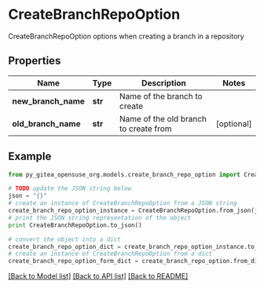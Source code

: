 # CreateBranchRepoOption

CreateBranchRepoOption options when creating a branch in a repository

## Properties
Name | Type | Description | Notes
------------ | ------------- | ------------- | -------------
**new_branch_name** | **str** | Name of the branch to create | 
**old_branch_name** | **str** | Name of the old branch to create from | [optional] 

## Example

```python
from py_gitea_opensuse_org.models.create_branch_repo_option import CreateBranchRepoOption

# TODO update the JSON string below
json = "{}"
# create an instance of CreateBranchRepoOption from a JSON string
create_branch_repo_option_instance = CreateBranchRepoOption.from_json(json)
# print the JSON string representation of the object
print CreateBranchRepoOption.to_json()

# convert the object into a dict
create_branch_repo_option_dict = create_branch_repo_option_instance.to_dict()
# create an instance of CreateBranchRepoOption from a dict
create_branch_repo_option_form_dict = create_branch_repo_option.from_dict(create_branch_repo_option_dict)
```
[[Back to Model list]](../README.md#documentation-for-models) [[Back to API list]](../README.md#documentation-for-api-endpoints) [[Back to README]](../README.md)


